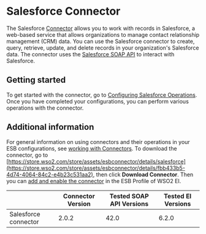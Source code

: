 # Salesforce Connector

The Salesforce [Connector](https://docs.wso2.com/display/EI620/Working+with+Connectors) allows you to work with records in Salesforce, a web-based service that allows organizations to manage contact relationship management (CRM) data. You can use the Salesforce connector to create, query, retrieve, update, and delete records in your organization's Salesforce data. The connector uses the [Salesforce SOAP API](https://developer.salesforce.com/docs/atlas.en-us.api.meta/api/sforce_api_quickstart_intro.htm) to interact with Salesforce.

## Getting started
To get started with the connector, go to [Configuring Salesforce Operations](config.md). Once you have completed your configurations, you can perform various operations with the connector.

## Additional information
For general information on using connectors and their operations in your ESB configurations, see [working with Connectors](https://docs.wso2.com/display/EI611/Working+with+Connectors). To download the connector, go to [https://store.wso2.com/store/assets/esbconnector/details/salesforce](https://store.wso2.com/store/assets/esbconnector/details/fbb433b5-4d74-4064-84c2-e4b23c531aa2), then click **Download Connector**. Then you can [add and enable the connector](https://docs.wso2.com/display/EI620/Working+with+Connectors+via+the+Management+Console) in the ESB Profile of WSO2 EI.

| | Connector Version | Tested SOAP API Versions | Tested EI Versions |
| ------------- | ------------- | ------------- | ------------- |
| Salesforce connector | 2.0.2 | 42.0 | 6.2.0 |